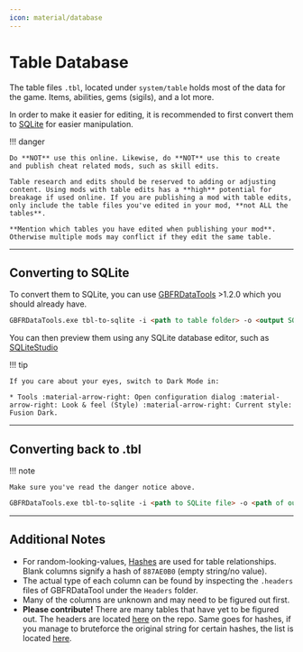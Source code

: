 ```yaml
---
icon: material/database
---
```


# Table Database

The table files `.tbl`, located under `system/table` holds most of the data for the game. Items, abilities, gems (sigils), and a lot more. 

In order to make it easier for editing, it is recommended to first convert them to [SQLite](https://en.wikipedia.org/wiki/SQLite) for easier manipulation.

!!! danger

    Do **NOT** use this online. Likewise, do **NOT** use this to create and publish cheat related mods, such as skill edits. 

    Table research and edits should be reserved to adding or adjusting content. Using mods with table edits has a **high** potential for breakage if used online. If you are publishing a mod with table edits, only include the table files you've edited in your mod, **not ALL the tables**. 

    **Mention which tables you have edited when publishing your mod**. Otherwise multiple mods may conflict if they edit the same table.

---

## Converting to SQLite

To convert them to SQLite, you can use [GBFRDataTools](https://github.com/Nenkai/GBFRDataTools) >1.2.0 which you should already have.

``` markdown title="Command"
GBFRDataTools.exe tbl-to-sqlite -i <path to table folder> -o <output SQLite file>
```

You can then preview them using any SQLite database editor, such as [SQLiteStudio](https://sqlitestudio.pl/)

!!! tip

    If you care about your eyes, switch to Dark Mode in:
    
    * Tools :material-arrow-right: Open configuration dialog :material-arrow-right: Look & feel (Style) :material-arrow-right: Current style: Fusion Dark.

---

## Converting back to .tbl

!!! note
    
    Make sure you've read the danger notice above.


``` markdown title="Command"
GBFRDataTools.exe tbl-to-sqlite -i <path to SQLite file> -o <path of output table folder>
```

---

## Additional Notes

* For random-looking-values, [Hashes](../resources/re/hashes.md) are used for table relationships. Blank columns signify a hash of `887AE0B0` (empty string/no value).
* The actual type of each column can be found by inspecting the `.headers` files of GBFRDataTool under the `Headers` folder.
* Many of the columns are unknown and may need to be figured out first.
* **Please contribute!** There are many tables that have yet to be figured out. The headers are located [here](https://github.com/Nenkai/GBFRDataTools/tree/tables/GBFRDataTools.Database/Headers) on the repo. Same goes for hashes, if you manage to bruteforce the original string for certain hashes, the list is located [here](https://github.com/Nenkai/GBFRDataTools/blob/tables/GBFRDataTools.Database/Data/ids.txt).



